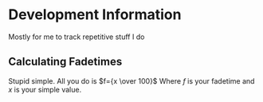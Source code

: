 # Development Information

Mostly for me to track repetitive stuff I do

## Calculating Fadetimes 

Stupid simple. All you do is $f={x \over 100}$ Where $f$ is your fadetime and $x$ is your simple value.
